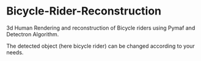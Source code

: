 # Bicycle-Rider-Reconstruction

3d Human Rendering and reconstruction of Bicycle riders using Pymaf and Detectron Algorithm. 

The detected object (here bicycle rider) can be changed according to your needs.
